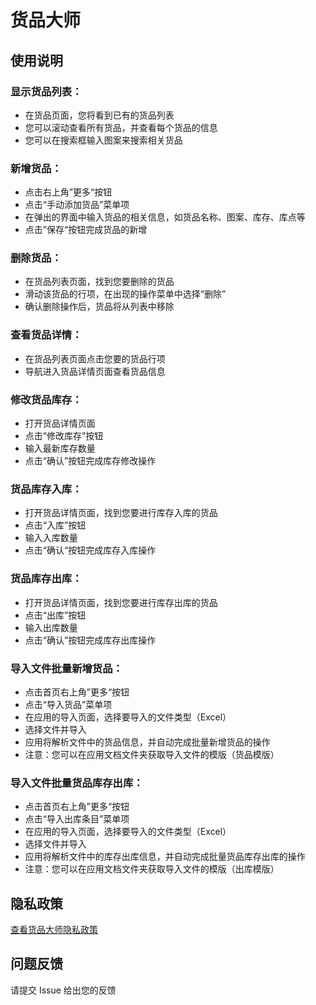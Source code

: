# 货品大师

## 使用说明

### 显示货品列表：
- 在货品页面，您将看到已有的货品列表
- 您可以滚动查看所有货品，并查看每个货品的信息
- 您可以在搜索框输入图案来搜索相关货品

### 新增货品：
- 点击右上角”更多“按钮
- 点击“手动添加货品”菜单项
- 在弹出的界面中输入货品的相关信息，如货品名称、图案、库存、库点等
- 点击”保存“按钮完成货品的新增

### 删除货品：
- 在货品列表页面，找到您要删除的货品
- 滑动该货品的行项，在出现的操作菜单中选择“删除”
- 确认删除操作后，货品将从列表中移除

### 查看货品详情：
- 在货品列表页面点击您要的货品行项
- 导航进入货品详情页面查看货品信息

### 修改货品库存：
- 打开货品详情页面
- 点击“修改库存”按钮
- 输入最新库存数量
- 点击“确认”按钮完成库存修改操作

### 货品库存入库：
- 打开货品详情页面，找到您要进行库存入库的货品
- 点击“入库”按钮
- 输入入库数量
- 点击“确认“按钮完成库存入库操作

### 货品库存出库：
- 打开货品详情页面，找到您要进行库存出库的货品
- 点击“出库”按钮
- 输入出库数量
- 点击“确认”按钮完成库存出库操作

### 导入文件批量新增货品：
- 点击首页右上角”更多“按钮
- 点击“导入货品”菜单项
- 在应用的导入页面，选择要导入的文件类型（Excel）
- 选择文件并导入
- 应用将解析文件中的货品信息，并自动完成批量新增货品的操作
- 注意：您可以在应用文档文件夹获取导入文件的模版（货品模版）

### 导入文件批量货品库存出库：
- 点击首页右上角”更多“按钮
- 点击“导入出库条目”菜单项
- 在应用的导入页面，选择要导入的文件类型（Excel）
- 选择文件并导入
- 应用将解析文件中的库存出库信息，并自动完成批量货品库存出库的操作
- 注意：您可以在应用文档文件夹获取导入文件的模版（出库模版）

## 隐私政策

[查看货品大师隐私政策](PrivacyPolicy.md)

## 问题反馈

请提交 Issue 给出您的反馈